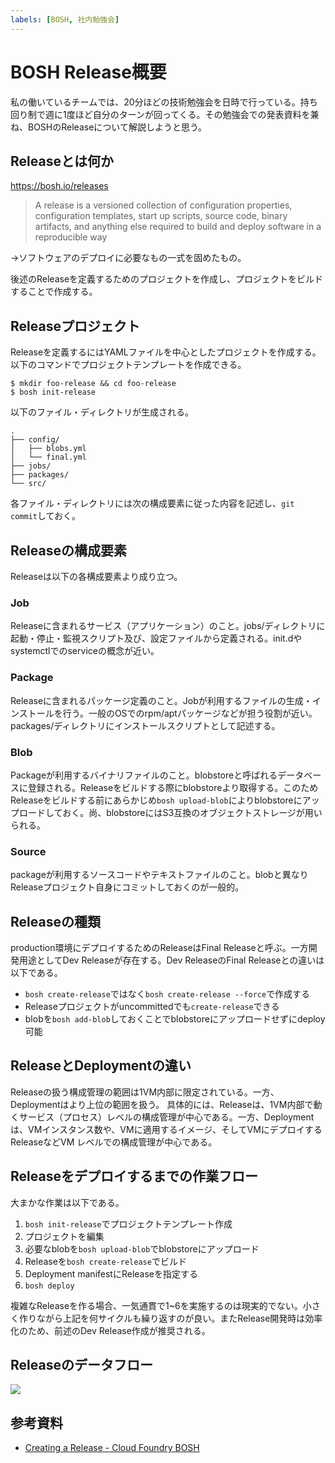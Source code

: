 ```yaml
---
labels: [BOSH, 社内勉強会]
---
```


# BOSH Release概要

私の働いているチームでは、20分ほどの技術勉強会を日時で行っている。持ち回り制で週に1度ほど自分のターンが回ってくる。その勉強会での発表資料を兼ね、BOSHのReleaseについて解説しようと思う。

## Releaseとは何か

https://bosh.io/releases

> A release is a versioned collection of configuration properties, configuration templates, start up scripts, source code, binary artifacts, and anything else required to build and deploy software in a reproducible way

→ソフトウェアのデプロイに必要なもの一式を固めたもの。

後述のReleaseを定義するためのプロジェクトを作成し、プロジェクトをビルドすることで作成する。

## Releaseプロジェクト

Releaseを定義するにはYAMLファイルを中心としたプロジェクトを作成する。以下のコマンドでプロジェクトテンプレートを作成できる。

```
$ mkdir foo-release && cd foo-release
$ bosh init-release
```

以下のファイル・ディレクトリが生成される。

```
.
├── config/
│   ├── blobs.yml
│   └── final.yml
├── jobs/
├── packages/
└── src/
```

各ファイル・ディレクトリには次の構成要素に従った内容を記述し、`git commit`しておく。

## Releaseの構成要素

Releaseは以下の各構成要素より成り立つ。

### Job

Releaseに含まれるサービス（アプリケーション）のこと。jobs/ディレクトリに起動・停止・監視スクリプト及び、設定ファイルから定義される。init.dやsystemctlでのserviceの概念が近い。

### Package

Releaseに含まれるパッケージ定義のこと。Jobが利用するファイルの生成・インストールを行う。一般のOSでのrpm/aptパッケージなどが担う役割が近い。packages/ディレクトリにインストールスクリプトとして記述する。

### Blob

Packageが利用するバイナリファイルのこと。blobstoreと呼ばれるデータベースに登録される。Releaseをビルドする際にblobstoreより取得する。このためReleaseをビルドする前にあらかじめ`bosh upload-blob`によりblobstoreにアップロードしておく。尚、blobstoreにはS3互換のオブジェクトストレージが用いられる。

### Source

packageが利用するソースコードやテキストファイルのこと。blobと異なりReleaseプロジェクト自身にコミットしておくのが一般的。

## Releaseの種類
 
production環境にデプロイするためのReleaseはFinal Releaseと呼ぶ。一方開発用途としてDev Releaseが存在する。Dev ReleaseのFinal Releaseとの違いは以下である。

- `bosh create-release`ではなく`bosh create-release --force`で作成する
- Releaseプロジェクトがuncommittedでも`create-release`できる
- blobを`bosh add-blob`しておくことでblobstoreにアップロードせずにdeploy可能

## ReleaseとDeploymentの違い

Releaseの扱う構成管理の範囲は1VM内部に限定されている。一方、Deploymentはより上位の範囲を扱う。
具体的には、Releaseは、1VM内部で動くサービス（プロセス）レベルの構成管理が中心である。一方、Deploymentは、VMインスタンス数や、VMに適用するイメージ、そしてVMにデプロイするReleaseなどVM
レベルでの構成管理が中心である。

## Releaseをデプロイするまでの作業フロー

大まかな作業は以下である。

1. `bosh init-release`でプロジェクトテンプレート作成
2. プロジェクトを編集
3. 必要なblobを`bosh upload-blob`でblobstoreにアップロード
4. Releaseを`bosh create-release`でビルド
5. Deployment manifestにReleaseを指定する
6. `bosh deploy`

複雑なReleaseを作る場合、一気通貫で1~6を実施するのは現実的でない。小さく作りながら上記を何サイクルも繰り返すのが良い。またRelease開発時は効率化のため、前述のDev Release作成が推奨される。


## Releaseのデータフロー

![](https://dl.dropboxusercontent.com/s/qm455ir88rngdws/20190513-bosh-release.png?dl=0)

## 参考資料

- [Creating a Release - Cloud Foundry BOSH](https://bosh.io/docs/create-release/)
